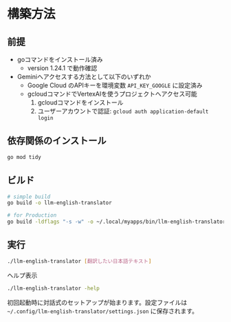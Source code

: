# 構築方法

## 前提

- goコマンドをインストール済み
    - version 1.24.1 で動作確認
- Geminiへアクセスする方法として以下のいずれか
    - Google Cloud のAPIキーを環境変数 `API_KEY_GOOGLE` に設定済み
    - gcloudコマンドでVertexAIを使うプロジェクトへアクセス可能
        1. gcloudコマンドをインストール
        1. ユーザーアカウントで認証: `gcloud auth application-default login`

## 依存関係のインストール

```sh
go mod tidy
```

## ビルド

```sh
# simple build
go build -o llm-english-translator

# for Production
go build -ldflags "-s -w" -o ~/.local/myapps/bin/llm-english-translator main.go
```

## 実行

```sh
./llm-english-translator [翻訳したい日本語テキスト]
```

ヘルプ表示

```sh
./llm-english-translator -help
```

初回起動時に対話式のセットアップが始まります。設定ファイルは `~/.config/llm-english-translator/settings.json` に保存されます。
